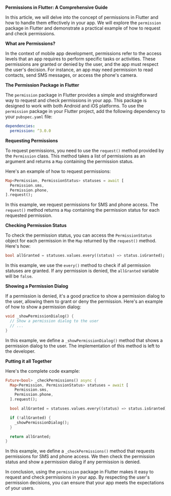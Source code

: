 **Permissions in Flutter: A Comprehensive Guide**

In this article, we will delve into the concept of permissions in Flutter and how to handle them effectively in your app. We will explore the `permission` package in Flutter and demonstrate a practical example of how to request and check permissions.

**What are Permissions?**

In the context of mobile app development, permissions refer to the access levels that an app requires to perform specific tasks or activities. These permissions are granted or denied by the user, and the app must respect the user's decision. For instance, an app may need permission to read contacts, send SMS messages, or access the phone's camera.

**The Permission Package in Flutter**

The `permission` package in Flutter provides a simple and straightforward way to request and check permissions in your app. This package is designed to work with both Android and iOS platforms. To use the `permission` package in your Flutter project, add the following dependency to your `pubspec.yaml` file:
```yaml
dependencies:
  permission: ^3.0.0
```
**Requesting Permissions**

To request permissions, you need to use the `request()` method provided by the `Permission` class. This method takes a list of permissions as an argument and returns a `Map` containing the permission status.

Here's an example of how to request permissions:
```dart
Map<Permission, PermissionStatus> statuses = await [
  Permission.sms,
  Permission.phone,
].request();
```
In this example, we request permissions for SMS and phone access. The `request()` method returns a `Map` containing the permission status for each requested permission.

**Checking Permission Status**

To check the permission status, you can access the `PermissionStatus` object for each permission in the `Map` returned by the `request()` method. Here's how:
```dart
bool allGranted = statuses.values.every((status) => status.isGranted);
```
In this example, we use the `every()` method to check if all permission statuses are granted. If any permission is denied, the `allGranted` variable will be `false`.

**Showing a Permission Dialog**

If a permission is denied, it's a good practice to show a permission dialog to the user, allowing them to grant or deny the permission. Here's an example of how to show a permission dialog:
```dart
void _showPermissionDialog() {
  // Show a permission dialog to the user
  // ...
}
```
In this example, we define a `_showPermissionDialog()` method that shows a permission dialog to the user. The implementation of this method is left to the developer.

**Putting it all Together**

Here's the complete code example:
```dart
Future<bool> _checkPermissions() async {
  Map<Permission, PermissionStatus> statuses = await [
    Permission.sms,
    Permission.phone,
  ].request();

  bool allGranted = statuses.values.every((status) => status.isGranted);

  if (!allGranted) {
    _showPermissionDialog();
  }

  return allGranted;
}
```
In this example, we define a `_checkPermissions()` method that requests permissions for SMS and phone access. We then check the permission status and show a permission dialog if any permission is denied.

In conclusion, using the `permission` package in Flutter makes it easy to request and check permissions in your app. By respecting the user's permission decisions, you can ensure that your app meets the expectations of your users.